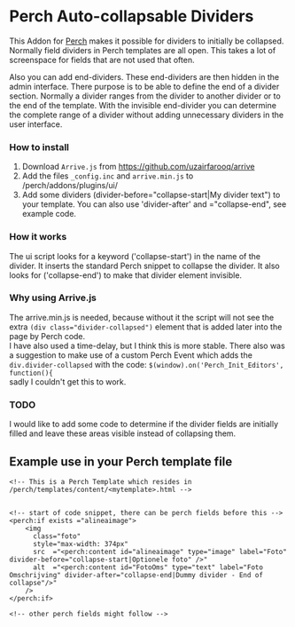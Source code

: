 # Perch Auto-collapsable Dividers

This Addon for [Perch](http://grabaperch.com) makes it possible for dividers to initially be collapsed. 
Normally field dividers in Perch templates are all open. This takes a lot of screenspace for fields that are not used that often.

Also you can add end-dividers. 
These end-dividers are then hidden in the admin interface. There purpose is to be able to define the end of a divider section.
Normally a divider ranges from the divider to another divider or to the end of the template. With the invisible end-divider you can determine the complete range of a divider without adding unnecessary dividers in the user interface.

### How to install
1. Download `Arrive.js` from https://github.com/uzairfarooq/arrive
2. Add the files `_config.inc` and `arrive.min.js` to /perch/addons/plugins/ui/
3. Add some dividers (divider-before="collapse-start|My divider text") to your template. You can also use 'divider-after' and ="collapse-end", see example code.    


### How it works
The ui script looks for a keyword ('collapse-start') in the name of the divider. It inserts the standard Perch snippet to collapse the divider.
It also looks for ('collapse-end') to make that divider element invisible.

### Why using Arrive.js
The arrive.min.js is needed, because without it the script will not see the extra `(div class="divider-collapsed")` element that is added later into the page by Perch code.  
I have also used a time-delay, but I think this is more stable. There also was a suggestion to make use of a custom Perch Event which adds the `div.divider-collapsed` with the code: `$(window).on('Perch_Init_Editors', function(){`  
sadly I couldn't get this to work. 

### TODO   
I would like to add some code to determine if the divider fields are initially filled and leave these areas visible instead of collapsing them.  


## Example use in your Perch template file
~~~
<!-- This is a Perch Template which resides in /perch/templates/content/<mytemplate>.html -->


<!-- start of code snippet, there can be perch fields before this -->
<perch:if exists ="alineaimage"> 
    <img
      class="foto" 
      style="max-width: 374px" 
      src  ="<perch:content id="alineaimage" type="image" label="Foto" divider-before="collapse-start|Optionele foto" />"        
      alt  ="<perch:content id="FotoOms" type="text" label="Foto Omschrijving" divider-after="collapse-end|Dummy divider - End of collapse"/>" 
    /> 
</perch:if>

<!-- other perch fields might follow -->
~~~
